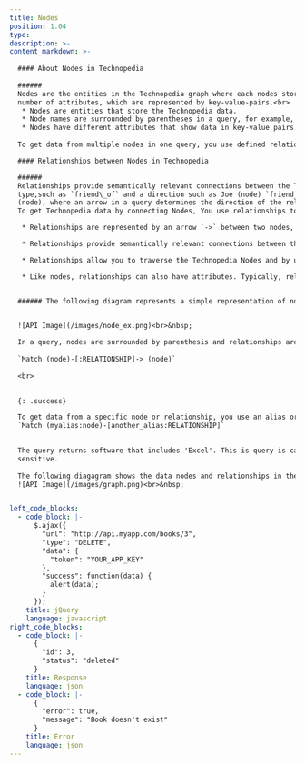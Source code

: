 ```yaml
---
title: Nodes 
position: 1.04
type:
description: >-
content_markdown: >-
  
  #### About Nodes in Technopedia
  
  ######
  Nodes are the entities in the Technopedia graph where each nodes stores specific data. Nodes can have any
  number of attributes, which are represented by key-value-pairs.<br> 
   * Nodes are entities that store the Technopedia data.
   * Node names are surrounded by parentheses in a query, for example, (Node).
   * Nodes have different attributes that show data in key-value pairs.
   
  To get data from multiple nodes in one query, you use defined relationships to other nodes in your queries to connect the nodes and their attributes. 

  #### Relationships between Nodes in Technopedia 

  ######
  Relationships provide semantically relevant connections between the Technopedia nodes. Relationships might have a
  type,such as `friend\_of` and a direction such as Joe (node) `friend_of` Bob
  (node), where an arrow in a query determines the direction of the relationship.
  To get Technopedia data by connecting Nodes, You use relationships to traverse nodes and define the criteria for the data that you want to extract from the database.

   * Relationships are represented by an arrow `->` between two nodes, which represent the direction of the relationship.   Relationships often exist only in a single direction, but they can be bidirectional.

   * Relationships provide semantically relevant connections between the Technopedia database nodes, for example, the manufacturer node has the relationship: `[vendor_of]->` software product node.

   * Relationships allow you to traverse the Technopedia Nodes and by using the Technopedia query language, and to get data from the specified nodes.

   * Like nodes, relationships can also have attributes. Typically, relationships have quantitative attributes, such as time intervals.


  ###### The following diagram represents a simple representation of nodes and relationships:


  ![API Image](/images/node_ex.png)<br>&nbsp;
  
  In a query, nodes are surrounded by parenthesis and relationships are surrounded by square brackets as shown in the following example:
  
  `Match (node)-[:RELATIONSHIP]-> (node)`
  
  <br>
 

  {: .success}

  To get data from a specific node or relationship, you use an alias or variable that you append to the node or relationship. That alias is bound to that node or relationship so you can use that alias in the Return clause of the MATCH query to get specific data from that node or alias.
  `Match (myalias:node)-[another_alias:RELATIONSHIP]`
  

  The query returns software that includes 'Excel'. This is query is case
  sensitive.
  
  The following diagagram shows the data nodes and relationships in the Technopedia database:
  ![API Image](/images/graph.png)<br>&nbsp;


left_code_blocks:
  - code_block: |-
      $.ajax({
        "url": "http://api.myapp.com/books/3",
        "type": "DELETE",
        "data": {
          "token": "YOUR_APP_KEY"
        },
        "success": function(data) {
          alert(data);
        }
      });
    title: jQuery
    language: javascript
right_code_blocks:
  - code_block: |-
      {
        "id": 3,
        "status": "deleted"
      }
    title: Response
    language: json
  - code_block: |-
      {
        "error": true,
        "message": "Book doesn't exist"
      }
    title: Error
    language: json
---
```


